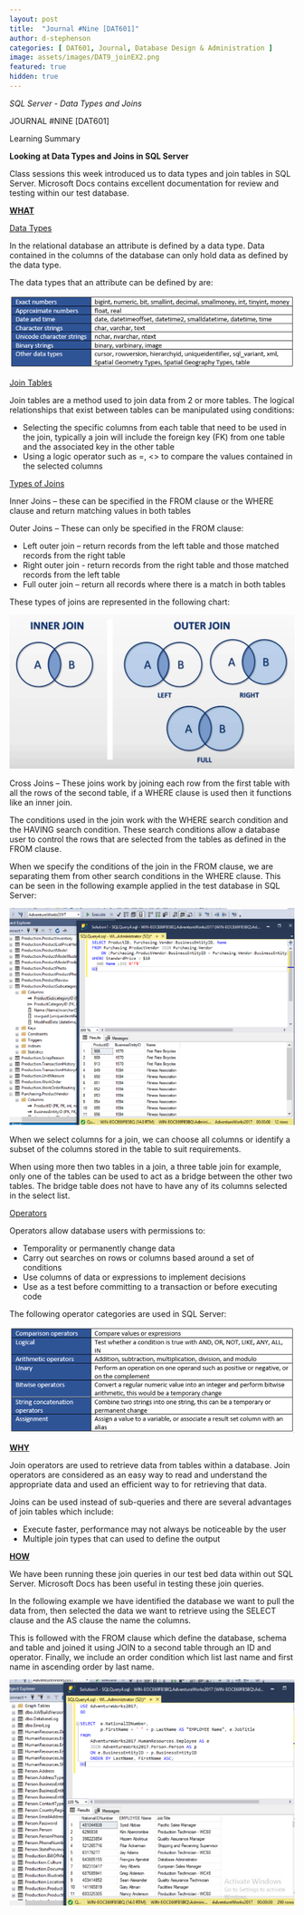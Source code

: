 ```yaml
---
layout: post
title:  "Journal #Nine [DAT601]"
author: d-stephenson
categories: [ DAT601, Journal, Database Design & Administration ]
image: assets/images/DAT9_joinEX2.png
featured: true
hidden: true
---
```

<i>SQL Server - Data Types and Joins</i>

JOURNAL #NINE [DAT601]

Learning Summary<br>

<b>Looking at Data Types and Joins in SQL Server</b>

Class sessions this week introduced us to data types and join tables in SQL Server. Microsoft Docs contains excellent documentation for review and testing within our test database.

<b><u>WHAT</u></b>

<u>Data Types</u>

In the relational database an attribute is defined by a data type. Data contained in the columns of the database can only hold data as defined by the data type.<br>

The data types that an attribute can be defined by are:

<img src="/assets/images/DAT9_datatypes.png" alt="Data Types"><br>

<u>Join Tables</u>

Join tables are a method used to join data from 2 or more tables. The logical relationships that exist between tables can be manipulated using conditions:

-	Selecting the specific columns from each table that need to be used in the join, typically a join will include the foreign key (FK) from one table and the associated key in the other table 
-	Using a logic operator such as =, <> to compare the values contained in the selected columns 

<u>Types of Joins</u>

Inner Joins – these can be specified in the FROM clause or the WHERE clause and return matching values in both tables

Outer Joins – These can only be specified in the FROM clause:
-	Left outer join – return records from the left table and those matched records from the right table
-	Right outer join - return records from the right table and those matched records from the left table
-	Full outer join – return all records where there is a match in both tables 

These types of joins are represented in the following chart:

<img src="/assets/images/DAT9_joins.png" alt="Join Types"><br>

Cross Joins – These joins work by joining each row from the first table with all the rows of the second table, if a WHERE clause is used then it functions like an inner join.<br>

The conditions used in the join work with the WHERE search condition and the HAVING search condition. These search conditions allow a database user to control the rows that are selected from the tables as defined in the FROM clause.<br>

When we specify the conditions of the join in the FROM clause, we are separating them from other search conditions in the WHERE clause. This can be seen in the following example applied in the test database in SQL Server:

<img src="/assets/images/DAT9_joinEX1.png" alt="Join Table Example"><br>

When we select columns for a join, we can choose all columns or identify a subset of the columns stored in the table to suit requirements.<br>

When using more then two tables in a join, a three table join for example, only one of the tables can be used to act as a bridge between the other two tables. The bridge table does not have to have any of its columns selected in the select list.

<u>Operators</u>

Operators allow database users with permissions to:

-	Temporality or permanently change data
-	Carry out searches on rows or columns based around a set of conditions
-	Use columns of data or expressions to implement decisions 
-	Use as a test before committing to a transaction or before executing code

The following operator categories are used in SQL Server:

<img src="/assets/images/DAT9_operators.png" alt="Join Table Example"><br>

<b><u>WHY</u></b>

Join operators are used to retrieve data from tables within a database. Join operators are considered as an easy way to read and understand the appropriate data and used an efficient way to for retrieving that data.<br>

Joins can be used instead of sub-queries and there are several advantages of join tables which include:

-	Execute faster, performance may not always be noticeable by the user
-	Multiple join types that can used to define the output 

<b><u>HOW</u></b>

We have been running these join queries in our test bed data within out SQL Server. Microsoft Docs has been useful in testing these join queries.<br> 

In the following example we have identified the database we want to pull the data from, then selected the data we want to retrieve using the SELECT clause and the AS clause the name the columns.<br> 

This is followed with the FROM clause which define the database, schema and table and joined it using JOIN to a second table through an ID and operator. Finally, we include an order condition which list last name and first name in ascending order by last name.<br>

<img src="/assets/images/DAT9_joinEX2.png" alt="Join Table Example"><br>